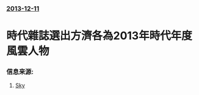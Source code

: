 ### [2013-12-11](/news/2013/12/11/index.md)

##### 
#  時代雜誌選出方濟各為2013年時代年度風雲人物 




### 信息来源:

1. [Sky](http://news.sky.com/story/1180799/pope-francis-named-time-person-of-the-year)
